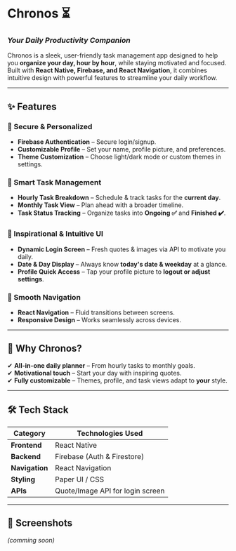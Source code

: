 # Chronos ⏳  
### *Your Daily Productivity Companion*  


Chronos is a sleek, user-friendly task management app designed to help you **organize your day, hour by hour**, while staying motivated and focused. Built with **React Native, Firebase, and React Navigation**, it combines intuitive design with powerful features to streamline your daily workflow.  

---

## ✨ Features  

### 🔐 Secure & Personalized  
- **Firebase Authentication** – Secure login/signup.  
- **Customizable Profile** – Set your name, profile picture, and preferences.  
- **Theme Customization** – Choose light/dark mode or custom themes in settings.  

### 📅 Smart Task Management  
- **Hourly Task Breakdown** – Schedule & track tasks for the **current day**.  
- **Monthly Task View** – Plan ahead with a broader timeline.  
- **Task Status Tracking** – Organize tasks into **Ongoing ✅** and **Finished ✔️**.  

### 🎨 Inspirational & Intuitive UI  
- **Dynamic Login Screen** – Fresh quotes & images via API to motivate you daily.  
- **Date & Day Display** – Always know **today's date & weekday** at a glance.  
- **Profile Quick Access** – Tap your profile picture to **logout or adjust settings**.  

### 🔄 Smooth Navigation  
- **React Navigation** – Fluid transitions between screens.  
- **Responsive Design** – Works seamlessly across devices.  

---

## 🚀 Why Chronos?  
✔ **All-in-one daily planner** – From hourly tasks to monthly goals.  
✔ **Motivational touch** – Start your day with inspiring quotes.  
✔ **Fully customizable** – Themes, profile, and task views adapt to **your** style.  

---

## 🛠️ Tech Stack  
| Category       | Technologies Used |  
|----------------|------------------|  
| **Frontend**   | React Native     |  
| **Backend**    | Firebase (Auth & Firestore) |  
| **Navigation** | React Navigation |  
| **Styling**    | Paper UI / CSS |  
| **APIs**       | Quote/Image API for login screen |  

---

## 📸 Screenshots  
*(comming soon)*  


